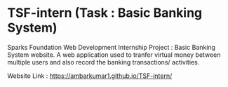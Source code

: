 # TSF-intern (Task : Basic Banking System)
Sparks Foundation Web Development Internship Project : Basic Banking System website. 
A web application used to tranfer virtual money between multiple users and also record the banking transactions/ activities.

Website Link : https://ambarkumar1.github.io/TSF-intern/
